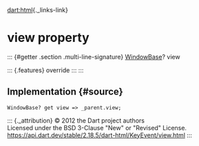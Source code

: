 [dart:html](../../dart-html/dart-html-library){._links-link}

view property
=============

::: {#getter .section .multi-line-signature}
[WindowBase](../windowbase-class)? view

::: {.features}
override
:::
:::

Implementation {#source}
--------------

``` {.language-dart data-language="dart"}
WindowBase? get view => _parent.view;
```

::: {._attribution}
© 2012 the Dart project authors\
Licensed under the BSD 3-Clause \"New\" or \"Revised\" License.\
<https://api.dart.dev/stable/2.18.5/dart-html/KeyEvent/view.html>
:::
